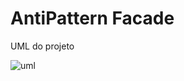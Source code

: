 # AntiPattern Facade
UML do projeto

![uml](https://user-images.githubusercontent.com/58821700/195727099-53623e8a-4377-4d75-9ff1-d07e4f74878e.png)
